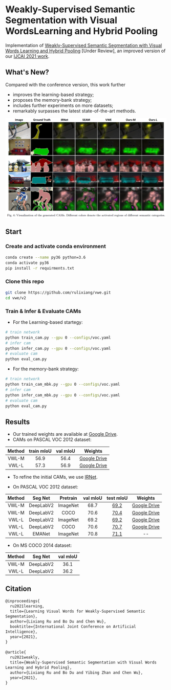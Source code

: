 # Weakly-Supervised Semantic Segmentation with Visual WordsLearning and Hybrid Pooling

Implementation of [Weakly-Supervised Semantic Segmentation with Visual Words Learning and Hybrid Pooling](https://lixiangru.cn/assets/files/vwl.pdf) [Under Review], an improved version of our [IJCAI 2021 work](https://lixiangru.cn/assets/files/vwe.pdf).

## What's New?

Compared with the conference version, this work further

- improves the learning-based strategy;
- proposes the memory-bank strategy;
- includes further experiments on more datasets;
- remarkably surpasses the latest state-of-the-art methods.

<img align="center" src="./figures/vwl.png"/>

## Start

### Create and activate conda environment

```bash
conda create --name py36 python=3.6
conda activate py36
pip install -r requirments.txt
```

### Clone this repo

```bash
git clone https://github.com/rulixiang/vwe.git
cd vwe/v2
```

### Train & Infer & Evaluate CAMs

- For the Learning-based startegy:

```bash
# train network
python train_cam.py --gpu 0 --configs/voc.yaml
# infer cam
python infer_cam.py --gpu 0 --configs/voc.yaml
# evaluate cam
python eval_cam.py
```

- For the memory-bank strategy:

```bash
# train network
python train_cam_mbk.py --gpu 0 --configs/voc.yaml
# infer cam
python infer_cam_mbk.py --gpu 0 --configs/voc.yaml
# evaluate cam
python eval_cam.py
```

## Results

- Our trained weights are available at [Google Drive](https://drive.google.com/drive/folders/1h8Erevo7uQLq56yP-c89za28a0NvxzWG?usp=sharing).
- CAMs on PASCAL VOC 2012 dataset:

| Method | train mIoU | val mIoU |                                              Weights                                               |
|:------:|:----------:|:--------:|:--------------------------------------------------------------------------------------------------:|
| VWL-M  |    56.9    |   56.4   | [Google Drive](https://drive.google.com/file/d/1S-jJiR35U_9a2IP2m9wdgLeotnQOje3Y/view?usp=sharing) |
| VWL-L  |    57.3    |   56.9   | [Google Drive](https://drive.google.com/file/d/1qxTJcodpxTGCK8NLKG3zY7F_bwVKS62E/view?usp=sharing) |

- To refine the initial CAMs, we use [IRNet](https://github.com/jiwoon-ahn/irn).

- On PASCAL VOC 2012 dataset:

| Method |  Seg Net  | Pretrain | val mIoU |                           test mIoU                            |                                              Weights                                               |
|:------:|:---------:|:--------:|:--------:|:--------------------------------------------------------------:|:--------------------------------------------------------------------------------------------------:|
| VWL-M  | DeepLabV2 | ImageNet |   68.7   | [69.2](http://host.robots.ox.ac.uk:8080/anonymous/XJDOJG.html) | [Google Drive](https://drive.google.com/file/d/1UtkjpDk5hdS0lVWGXqdSffjmeQrn-E2V/view?usp=sharing) |
| VWL-M  | DeepLabV2 |   COCO   |   70.6   | [70.4](http://host.robots.ox.ac.uk:8080/anonymous/J00QBG.html) | [Google Drive](https://drive.google.com/file/d/1VGw4rKg3Ex4N-GzjGcGEZQJlev6cKXnS/view?usp=sharing) |
| VWL-L  | DeepLabV2 | ImageNet |   69.2   | [69.2](http://host.robots.ox.ac.uk:8080/anonymous/Y0XECB.html) | [Google Drive](https://drive.google.com/file/d/1tBY3nyuiO9DU6jR40ZABh4EIGq53SrOC/view?usp=sharing) |
| VWL-L  | DeepLabV2 |   COCO   |   70.6   | [70.7](http://host.robots.ox.ac.uk:8080/anonymous/0QVYDO.html) | [Google Drive](https://drive.google.com/file/d/1OrbpPmG5Q1OJr2qczBw13O1-hixGtdGh/view?usp=sharing) |
| VWL-L  |  EMANet   | ImageNet |   70.8   | [71.1](http://host.robots.ox.ac.uk:8080/anonymous/FJJDSP.html) |                                                 --                                                 |

- On MS COCO 2014 dataset:

| Method |  Seg Net  | val mIoU |
|:------:|:---------:|:--------:|
| VWL-M  | DeepLabV2 |   36.1   |
| VWL-L  | DeepLabV2 |   36.2   |

## Citation

```
@inproceedings{
  ru2021learning,
  title={Learning Visual Words for Weakly-Supervised Semantic Segmentation},
  author={Lixiang Ru and Bo Du and Chen Wu},
  booktitle={International Joint Conference on Artificial Intelligence},
  year={2021},
}

@article{
  ru2021weakly,
  title={Weakly-Supervised Semantic Segmentation with Visual Words Learning and Hybrid Pooling},
  author={Lixiang Ru and Bo Du and Yibing Zhan and Chen Wu},
  year={2021},
}
```

